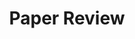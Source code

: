 ---
layout: tag-blog
title: Paper Review
slug: paper-review
category: gpu-programming
menu: false
order: 1
---